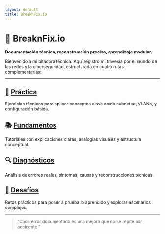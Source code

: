 ```yaml
---
layout: default
title: BreaknFix.io
---
```


# 🧠 BreaknFix.io  
**Documentación técnica, reconstrucción precisa, aprendizaje modular.**

Bienvenido a mi bitácora técnica. Aquí registro mi travesía por el mundo de las redes y la ciberseguridad, estructurada en cuatro rutas complementarias:

---

## 🧪 [Práctica](/practica)
Ejercicios técnicos para aplicar conceptos clave como subneteo, VLANs, y configuración básica.

## 📚 [Fundamentos](/fundamentos)
Tutoriales con explicaciones claras, analogías visuales y estructura conceptual.

## 🔍 [Diagnósticos](/diagnosticos)
Análisis de errores reales, síntomas, causas y reconstrucciones técnicas.

## 🎯 [Desafíos](/desafios)
Retos prácticos para poner a prueba lo aprendido y explorar escenarios complejos.

---

> “Cada error documentado es una mejora que no se repite por accidente.”
